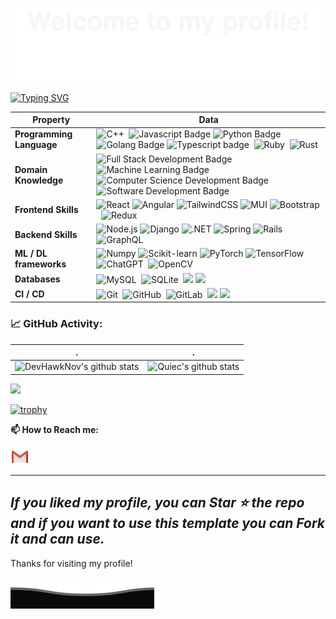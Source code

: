 ![](assets/Bottom_up.svg)

[![Typing SVG](https://readme-typing-svg.demolab.com?font=Fira+Code&pause=1000&color=2969F7&center=true&vCenter=true&width=435&lines=Full+Stack+Developer+%7C+AI+Engineer;Always+Learning+New+Technologies;Machine+Learning+Enthusiast;Kaggle+Community+Member)](https://git.io/typing-svg)


| Property                                        | Data                                                                                                                                                                                                                                                                                                                                                                                                                                                                                                                                                                                                                                                                                                                                                                                                                                                                                                                                                                                                                                                                                                                                                                                                                                                                                                                                                                                                                                                                                                                                                                                                                                                                                                                                                                                                                                                                                                                                                                  |
|-------------------------------------------------|-----------------------------------------------------------------------------------------------------------------------------------------------------------------------------------------------------------------------------------------------------------------------------------------------------------------------------------------------------------------------------------------------------------------------------------------------------------------------------------------------------------------------------------------------------------------------------------------------------------------------------------------------------------------------------------------------------------------------------------------------------------------------------------------------------------------------------------------------------------------------------------------------------------------------------------------------------------------------------------------------------------------------------------------------------------------------------------------------------------------------------------------------------------------------------------------------------------------------------------------------------------------------------------------------------------------------------------------------------------------------------------------------------------------------------------------------------------------------------------------------------------------------------------------------------------------------------------------------------------------------------------------------------------------------------------------------------------------------------------------------------------------------------------------------------------------------------------------------------------------------------------------------------------------------------------------------------------------------|
| **Programming Language**                              | ![C++](https://img.shields.io/badge/-C++-0066cc?style=flat&logo=C%2B%2B&logoColor=white)&nbsp; ![Javascript Badge](https://img.shields.io/badge/-Javascript-abab00?style=flat&logo=Javascript&logoColor=yellow) ![Python Badge](https://img.shields.io/badge/-Python-3776AB?style=flat&logo=Python&logoColor=white)  ![Golang Badge](https://img.shields.io/badge/-Go-00ccdd?style=flat&logo=go&logoColor=white)  ![Typescript badge](https://img.shields.io/badge/-Typescript-0044ff?style=flat&logo=typescript)&nbsp; ![Ruby](https://img.shields.io/badge/-Ruby-ff2200?style=flat&logo=ruby&logoColor=red)&nbsp;  ![Rust](https://img.shields.io/badge/-Rust-444444?style=flat&logo=rust)&nbsp;                                                                                                                                                                                                                                                                                                                                                                                                                                                                                                                                                                                                                                                                                                                         |
| **Domain Knowledge**                           | ![Full Stack Development Badge](https://img.shields.io/badge/-Full%20Stack%20Development-4C8CBF?style=flat&logoColor=white) ![Machine Learning Badge](https://img.shields.io/badge/-Machine%20Learning-01D277?style=flat&logoColor=white) ![Computer Science Development Badge](https://img.shields.io/badge/-Computer%20Science-FAB040?style=flat&logoColor=white)  ![Software Development Badge](https://img.shields.io/badge/-Software%20Development-FF6600?style=flat&logoColor=white)                                                                                                                                                                                                                                                                                                                                                                                                                                                                                                                                                                                                                                                                                                                                                                                                                    |
| **Frontend Skills** | ![React](http://img.shields.io/badge/-React-00ffff?style=flat-square&logo=react&logoColor=blue) ![Angular](http://img.shields.io/badge/-Angular-cc2222?style=flat-square&logo=angular&logoColor=red) ![TailwindCSS](http://img.shields.io/badge/-TailwindCSS-eee?style=flat-square&logo=tailwindcss&logoColor=blue) ![MUI](http://img.shields.io/badge/-MaterialUI-eee?style=flat-square&logo=mui&logoColor=blue) ![Bootstrap](https://img.shields.io/badge/-Bootstrap-eee?style=flat&logo=bootstrap)&nbsp; ![Redux](https://img.shields.io/badge/-Redux-eee?style=flat&logo=redux&logoColor=purple)&nbsp; |                                                                                                                                                                                                                                                                                                                                                                                                                                                                                                                                                                                                                                         |
| **Backend Skills** | ![Node.js](http://img.shields.io/badge/-Node.js-00cc00?style=flat-square&logo=node.js&logoColor=white) ![Django](http://img.shields.io/badge/-Django-4C8CBF?style=flat-square&logo=django&logoColor=green) ![.NET](http://img.shields.io/badge/-.NET-eee?style=flat-square&logo=.net&logoColor=purple) ![Spring](http://img.shields.io/badge/-Spring-eee?style=flat-square&logo=spring&logoColor=green) ![Rails](https://img.shields.io/badge/-Rails-eee?style=flat&logo=rubyonrails&logoColor=red)&nbsp; ![GraphQL](https://img.shields.io/badge/-GraphQL-cc00cc?style=flat&logo=graphql&logoColor=pink)&nbsp; |                                                                                                                                                                                                                                                                                                                                                                                                                                                                                              |
| **ML / DL frameworks** | ![Numpy](http://img.shields.io/badge/-Numpy-eee?style=flat-square&logo=numpy&logoColor=F37626) ![Scikit-learn](http://img.shields.io/badge/-Scikit--Learn-eee?style=flat-square&logo=scikit-learn&logoColor=e26d00) ![PyTorch](http://img.shields.io/badge/-PyTorch-eee?style=flat-square&logo=pytorch&logoColor=EE4C2C) ![TensorFlow](http://img.shields.io/badge/-TensorFlow-eee?style=flat-square&logo=tensorflow&logoColor=FF6F00) ![ChatGPT](https://img.shields.io/badge/-ChatGPT-444444?style=flat&logo=ChatGPT)&nbsp; ![OpenCV](https://img.shields.io/badge/-OpenCV-444444?style=flat&logo=OpenCV)&nbsp; |
| **Databases**                                   | ![MySQL](https://img.shields.io/badge/-MySQL-444444?style=flat&logo=MySQL)&nbsp; ![SQLite](https://img.shields.io/badge/-SQLite-444444?style=flat&logo=SQLite)&nbsp; ![](https://img.shields.io/badge/-PostgreSQL-336791?style=flat-square&logo=postgresql&logoColor=white) ![](https://img.shields.io/badge/-MongoDB-33ff91?style=flat-square&logo=mongodb&logoColor=green)    |
| **CI / CD**                                     |  ![Git](https://img.shields.io/badge/-Git-004400?style=flat&logo=git)&nbsp; ![GitHub](https://img.shields.io/badge/-GitHub-444444?style=flat&logo=github)&nbsp; ![GitLab](https://img.shields.io/badge/-GitLab-444444?style=flat&logo=GitLab)&nbsp;  [![](https://img.shields.io/badge/-Docker-2496ED?style=flat-square&logo=docker&logoColor=white)](https://www.docker.com) [![](https://img.shields.io/badge/-VS_Code-007ACC?style=flat-square&logo=visual-studio-code&logoColor=white)](https://code.visualstudio.com)|                                                                                                                                                                                                                                                                                                                                                                                                                                                                                                                                                                 

### 📈 GitHub Activity:
<!--   stats + languages -->
| .                                                                                                                                       | .                                                                                                                         |
|-----------------------------------------------------------------------------------------------------------------------------------------|---------------------------------------------------------------------------------------------------------------------------|
| ![DevHawkNov's github stats](https://github-readme-stats.vercel.app/api?username=DevHawkNov&show_icons=true&theme=radical&include_all_commits=true) | ![Quiec's github stats](https://github-readme-stats.vercel.app/api/top-langs/?username=DevHawkNov&theme=radical&layout=compact) |

<img src="https://github-readme-streak-stats.herokuapp.com/?user=DevHawkNov"></img>

[![trophy](https://github-profile-trophy.vercel.app/?username=DevHawkNov)](https://github.com/DevHawkNov/github-profile-trophy)

**📫 How to Reach me:**
<p align="left">
<a href="mailto:eaglecrest.mark@gmail.com" target="blank"><img align="center" src="https://raw.githubusercontent.com/DevHawkNov/DevHawkNov/main/assets/gmail.svg" alt="Gmail" height="30" width="30" /></a>
</p>

---
  *If you liked my profile, you can Star ⭐ the repo and if you want to use this template you can Fork it and can use.* 
---

  Thanks for visiting my profile!

![](assets/Bottom_down.svg)